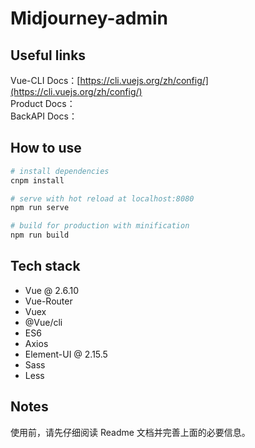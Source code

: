 # Midjourney-admin

## Useful links

Vue-CLI Docs：[https://cli.vuejs.org/zh/config/](https://cli.vuejs.org/zh/config/)  
Product Docs：  
BackAPI Docs：

## How to use

```bash
# install dependencies
cnpm install

# serve with hot reload at localhost:8080
npm run serve

# build for production with minification
npm run build

```

## Tech stack

- Vue @ 2.6.10
- Vue-Router
- Vuex
- @Vue/cli
- ES6
- Axios
- Element-UI @ 2.15.5
- Sass
- Less

## Notes

使用前，请先仔细阅读 Readme 文档并完善上面的必要信息。

